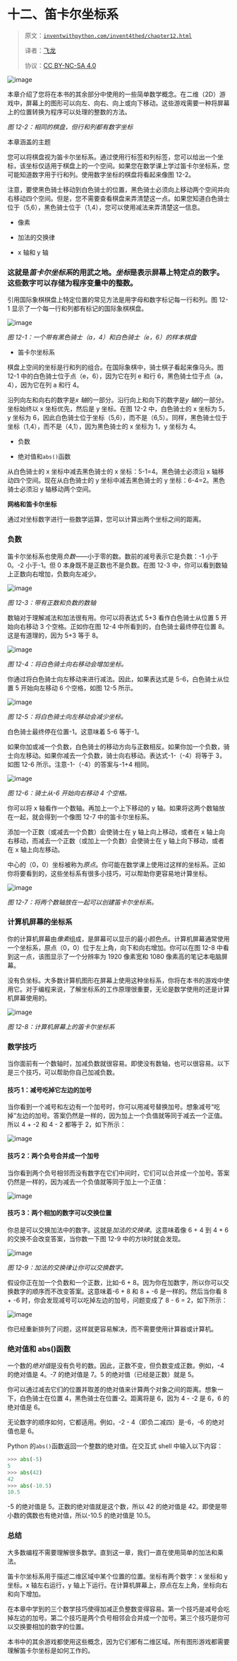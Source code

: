# 十二、笛卡尔坐标系

> 原文：[`inventwithpython.com/invent4thed/chapter12.html`](https://inventwithpython.com/invent4thed/chapter12.html)
> 
> 译者：[飞龙](https://github.com/wizardforcel)
> 
> 协议：[CC BY-NC-SA 4.0](https://creativecommons.org/licenses/by-nc-sa/4.0/)

![image](img/6af76fd8abfbd0bb89d63623e52c2692.png)

本章介绍了您将在本书的其余部分中使用的一些简单数学概念。在二维（2D）游戏中，屏幕上的图形可以向左、向右、向上或向下移动。这些游戏需要一种将屏幕上的位置转换为程序可以处理的整数的方法。

*图 12-2：相同的棋盘，但行和列都有数字坐标*

本章涵盖的主题



您可以将棋盘视为笛卡尔坐标系。通过使用行标签和列标签，您可以给出一个坐标，该坐标仅适用于棋盘上的一个空间。如果您在数学课上学过笛卡尔坐标系，您可能知道数字用于行和列。使用数字坐标的棋盘将看起来像图 12-2。

注意，要使黑色骑士移动到白色骑士的位置，黑色骑士必须向上移动两个空间并向右移动四个空间。但是，您不需要查看棋盘来弄清楚这一点。如果您知道白色骑士位于（5,6），黑色骑士位于（1,4），您可以使用减法来弄清楚这一信息。

+   像素

+   加法的交换律

+   x 轴和 y 轴

### 这就是*笛卡尔坐标系*的用武之地。*坐标*是表示屏幕上特定点的数字。这些数字可以存储为程序变量中的整数。

引用国际象棋棋盘上特定位置的常见方法是用字母和数字标记每一行和列。图 12-1 显示了一个每一行和列都有标记的国际象棋棋盘。

![image](img/3fed45c859bf8741205981c9888e80f0.png)

*图 12-1：一个带有黑色骑士（a，4）和白色骑士（e，6）的样本棋盘*

+   笛卡尔坐标系

棋盘上空间的坐标是行和列的组合。在国际象棋中，骑士棋子看起来像马头。图 12-1 中的白色骑士位于点（e，6），因为它在列 e 和行 6，黑色骑士位于点（a，4），因为它在列 a 和行 4。

沿列向左和向右的数字是*x 轴*的一部分。沿行向上和向下的数字是*y 轴*的一部分。坐标始终以 x 坐标优先，然后是 y 坐标。在图 12-2 中，白色骑士的 x 坐标为 5，y 坐标为 6，因此白色骑士位于坐标（5,6），而不是（6,5）。同样，黑色骑士位于坐标（1,4），而不是（4,1），因为黑色骑士的 x 坐标为 1，y 坐标为 4。

+   负数

+   绝对值和`abs()`函数

从白色骑士的 x 坐标中减去黑色骑士的 x 坐标：5-1=4。黑色骑士必须沿 x 轴移动四个空间。现在从白色骑士的 y 坐标中减去黑色骑士的 y 坐标：6-4=2。黑色骑士必须沿 y 轴移动两个空间。

**网格和笛卡尔坐标**

通过对坐标数字进行一些数学运算，您可以计算出两个坐标之间的距离。

### 负数

笛卡尔坐标系也使用*负数*——小于零的数。数前的减号表示它是负数：-1 小于 0。-2 小于-1。但 0 本身既不是正数也不是负数。在图 12-3 中，你可以看到数轴上正数向右增加，负数向左减少。

![image](img/bbe828de6bdac0ed6f4013036b3ccdd1.png)

*图 12-3：带有正数和负数的数轴*

数轴对于理解减法和加法很有用。你可以将表达式 5+3 看作白色骑士从位置 5 开始向右移动 3 个空格。正如你在图 12-4 中所看到的，白色骑士最终停在位置 8。这是有道理的，因为 5+3 等于 8。

![image](img/c757103bd6c8695ba7d0d3e74b72ae3e.png)

*图 12-4：将白色骑士向右移动会增加坐标。*

你通过将白色骑士向左移动来进行减法。因此，如果表达式是 5-6，白色骑士从位置 5 开始向左移动 6 个空格，如图 12-5 所示。

![image](img/22d72764e8f46961352edb4a0b675989.png)

*图 12-5：将白色骑士向左移动会减少坐标。*

白色骑士最终停在位置-1。这意味着 5-6 等于-1。

如果你加或减一个负数，白色骑士的移动方向与正数相反。如果你加一个负数，骑士向左移动。如果你减去一个负数，骑士向右移动。表达式-1-（-4）将等于 3，如图 12-6 所示。注意-1-（-4）的答案与-1+4 相同。

![image](img/f764533ede8ac2225a61cb88b6af06f4.png)

*图 12-6：骑士从-6 开始向右移动 4 个空格。*

你可以将 x 轴看作一个数轴。再加上一个上下移动的 y 轴。如果将这两个数轴放在一起，就会得到一个像图 12-7 中的笛卡尔坐标系。

添加一个正数（或减去一个负数）会使骑士在 y 轴上向上移动，或者在 x 轴上向右移动，而减去一个正数（或加上一个负数）会使骑士在 y 轴上向下移动，或者在 x 轴上向左移动。

中心的（0，0）坐标被称为*原点*。你可能在数学课上使用过这样的坐标系。正如你将要看到的，这些坐标系有很多小技巧，可以帮助你更容易地计算坐标。

![image](img/641643c97f678376aa4f6988bb363f2e.png)

*图 12-7：将两个数轴放在一起可以创建笛卡尔坐标系。*

### 计算机屏幕的坐标系

你的计算机屏幕由*像素*组成，是屏幕可以显示的最小颜色点。计算机屏幕通常使用一个坐标系，原点（0，0）位于左上角，向下和向右增加。你可以在图 12-8 中看到这一点，该图显示了一个分辨率为 1920 像素宽和 1080 像素高的笔记本电脑屏幕。

没有负坐标。大多数计算机图形在屏幕上使用这种坐标系，你将在本书的游戏中使用它。对于编程来说，了解坐标系的工作原理很重要，无论是数学使用的还是计算机屏幕使用的。

![image](img/88d3642ddbefb9fa5c3e0aa65d3523ea.png)

*图 12-8：计算机屏幕上的笛卡尔坐标系*

### 数学技巧

当你面前有一个数轴时，加减负数就很容易。即使没有数轴，也可以很容易。以下是三个技巧，可以帮助你自己加减负数。

#### 技巧 1：减号吃掉它左边的加号

当你看到一个减号和左边有一个加号时，你可以用减号替换加号。想象减号“吃掉”左边的加号。答案仍然是一样的，因为加上一个负值就等同于减去一个正值。所以 4 + -2 和 4 - 2 都等于 2，如下所示：

![image](img/51db57417058686622e0ddd19c9ece97.png)

#### 技巧 2：两个负号合并成一个加号

当你看到两个负号相邻而没有数字在它们中间时，它们可以合并成一个加号。答案仍然是一样的，因为减去一个负值就等同于加上一个正值：

![image](img/0aac881e38a77cde1115845c41adf676.png)

#### 技巧 3：两个相加的数字可以交换位置

你总是可以交换加法中的数字。这就是*加法的交换律*。这意味着像 6 + 4 到 4 + 6 的交换不会改变答案，当你数一下图 12-9 中的方块时就会发现。

![image](img/c6de9cd7fc69382483cc611cf60b7df2.png)

*图 12-9：加法的交换律让你可以交换数字。*

假设你正在加一个负数和一个正数，比如-6 + 8。因为你在加数字，所以你可以交换数字的顺序而不改变答案。这意味着-6 + 8 和 8 + -6 是一样的。然后当你看 8 + -6 时，你会发现减号可以吃掉左边的加号，问题变成了 8 - 6 = 2，如下所示：

![image](img/f24b8e38252712b940b43f54027cb405.png)

你已经重新排列了问题，这样就更容易解决，而不需要使用计算器或计算机。

### 绝对值和 abs()函数

一个数的*绝对值*是没有负号的数。因此，正数不变，但负数变成正数。例如，-4 的绝对值是 4。-7 的绝对值是 7。5 的绝对值（已经是正数）就是 5。

你可以通过减去它们的位置并取差的绝对值来计算两个对象之间的距离。想象一下，白色骑士在位置 4，黑色骑士在位置-2。距离将是 6，因为 4 - -2 是 6，6 的绝对值是 6。

无论数字的顺序如何，它都适用。例如，-2 - 4（即负二减四）是-6，-6 的绝对值也是 6。

Python 的`abs()`函数返回一个整数的绝对值。在交互式 shell 中输入以下内容：

```py
>>> abs(-5)
5
>>> abs(42)
42
>>> abs(-10.5)
10.5
```

-5 的绝对值是 5。正数的绝对值就是这个数，所以 42 的绝对值是 42。即使是带小数的偶数也有绝对值，所以-10.5 的绝对值是 10.5。

### 总结

大多数编程不需要理解很多数学。直到这一章，我们一直在使用简单的加法和乘法。

笛卡尔坐标系用于描述二维区域中某个位置的位置。坐标有两个数字：x 坐标和 y 坐标。x 轴左右运行，y 轴上下运行。在计算机屏幕上，原点在左上角，坐标向右和向下增加。

在本章中学到的三个数学技巧使得加减正负整数变得容易。第一个技巧是减号会吃掉左边的加号。第二个技巧是两个负号相邻会合并成一个加号。第三个技巧是你可以交换要相加的数字的位置。

本书中的其余游戏都使用这些概念，因为它们都有二维区域。所有图形游戏都需要理解笛卡尔坐标是如何工作的。


